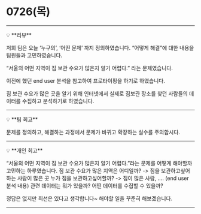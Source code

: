 # 0726(목)

---

<aside>
💡 **리뷰**

</aside>

저희 팀은 오늘 ‘누구의’, ‘어떤 문제’ 까지 정의하였습니다. “어떻게 해결”에 대한 내용을 팀원들과 고민하였습니다.

“서울의 어떤 지역이 짐 보관 수요가 많은지 알기 어렵다.” 라는 문제였습니다.

이전에 했던 end user 분석을 참고하여 프로타이핑을 하기로 하였습니다.

짐 보관 수요가 많은 곳을 알기 위해 인터넷에서 실제로 짐보관 장소를 찾던 사람들의 데이터를 수집하고 분석하기로 하였습니다.

---

<aside>
💡 **팀 회고**

</aside>

문제를 정의하고, 해결하는 과정에서 문제가 바뀌고 확장하는 실수를 주의합시다.

---

<aside>
💡 **개인 회고**

</aside>

“서울의 어떤 지역이 짐 보관 수요가 많은지 알기 어렵다.”라는 문제를 어떻게 해야할까 고민하는 하루였습니다.
짐 보관 수요가 많은 지역은 어디일까? -> 짐을 보관하고싶어하는 사람이 많은 곳 
누가 짐을 보관하고싶어할까? -> 짐이 많은 사람, .... (end user 분석 내용)
관련 데이터는 뭐가 있을까? 어떤 데이터를 수집할 수 있을까?

정답은 없지만 최선은 있다고 생각합니다~ 해야할 일을 꾸준히 해보겠습니다.

---
